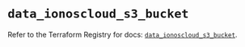 # `data_ionoscloud_s3_bucket`

Refer to the Terraform Registry for docs: [`data_ionoscloud_s3_bucket`](https://registry.terraform.io/providers/ionos-cloud/ionoscloud/6.7.13/docs/data-sources/s3_bucket).
